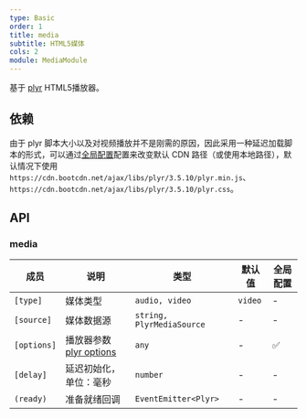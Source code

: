 ```yaml
---
type: Basic
order: 1
title: media
subtitle: HTML5媒体
cols: 2
module: MediaModule
---
```


基于 [plyr](https://github.com/sampotts/plyr) HTML5播放器。

## 依赖

由于 plyr 脚本大小以及对视频播放并不是刚需的原因，因此采用一种延迟加载脚本的形式，可以通过[全局配置](/docs/global-config)配置来改变默认 CDN 路径（或使用本地路径），默认情况下使用 `https://cdn.bootcdn.net/ajax/libs/plyr/3.5.10/plyr.min.js`、`https://cdn.bootcdn.net/ajax/libs/plyr/3.5.10/plyr.css`。

## API

### media

| 成员 | 说明 | 类型 | 默认值 | 全局配置 |
|----|----|----|-----|------|
| `[type]` | 媒体类型 | `audio, video` | `video` | - |
| `[source]` | 媒体数据源 | `string, PlyrMediaSource` | - | - |
| `[options]` | 播放器参数 [plyr options](https://github.com/sampotts/plyr#options) | `any` | - | ✅ |
| `[delay]` | 延迟初始化，单位：毫秒 | `number` | - | - |
| `(ready)` | 准备就绪回调 | `EventEmitter<Plyr>` | - | - |
